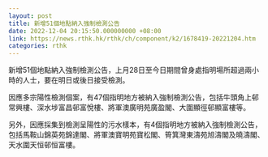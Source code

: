 ```yaml
---
layout: post
title: 新增51個地點納入強制檢測公告
date: 2022-12-04 20:15:50.000000000 +08:00
link: https://news.rthk.hk/rthk/ch/component/k2/1678419-20221204.htm
categories: rthk
---
```


新增51個地點納入強制檢測公告，上月28日至今日期間曾身處指明場所超過兩小時的人士，要在明日或後日接受檢測。

因應多宗陽性檢測個案，有47個指明地方被納入強制檢測公告，包括牛頭角上邨常興樓、深水埗富昌邨富悅樓、將軍澳廣明苑廣盈閣、大圍顯徑邨顯富樓等。

另外，因應採集到檢測呈陽性的污水樣本，有4個指明地方被納入強制檢測公告，包括馬鞍山錦英苑錦達閣、將軍澳寶明苑寶松閣、筲箕灣東濤苑旭濤閣及曉濤閣、天水圍天恒邨恒富樓。
